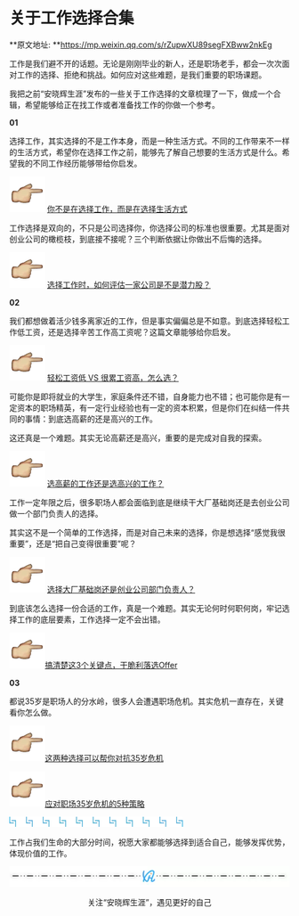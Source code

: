 # 关于工作选择合集

**原文地址: **https://mp.weixin.qq.com/s/rZupwXU89segFXBww2nkEg

工作是我们避不开的话题。无论是刚刚毕业的新人，还是职场老手，都会一次次面对工作的选择、拒绝和挑战。如何应对这些难题，是我们重要的职场课题。



我把之前“安晓辉生涯”发布的一些关于工作选择的文章梳理了一下，做成一个合辑，希望能够给正在找工作或者准备找工作的你做一个参考。

 **01** 

选择工作，其实选择的不是工作本身，而是一种生活方式。不同的工作带来不一样的生活方式，希望你在选择工作之前，能够先了解自己想要的生活方式是什么。希望我的不同工作经历能够带给你启发。

![图片](_images/工作选择建议/640-20210823104537894) [你不是在选择工作，而是在选择生活方式](http://mp.weixin.qq.com/s?__biz=MzAxMzUzNzYyNA==&mid=2650657978&idx=1&sn=30ef1888a985445bce1074a8281ae14c&chksm=83a86c8db4dfe59bc6d4c9e5b12545b325e1e8b4b2f3bdb93e720963cf3ea5929f2b8712a9bb&scene=21#wechat_redirect)

工作选择是双向的，不只是公司选择你，你选择公司的标准也很重要。尤其是面对创业公司的橄榄枝，到底接不接呢？三个判断依据让你做出不后悔的选择。

![图片](_images/工作选择建议/640-20210823104537894) [选择工作时，如何评估一家公司是不是潜力股？](http://mp.weixin.qq.com/s?__biz=MzAxMzUzNzYyNA==&mid=2650659418&idx=1&sn=81f0f752d7de07945ab1aa4cdbedb44d&chksm=83a8626db4dfeb7b1033eb858a0e7f9bd645c65ead380caf388a9f016b554346048ba8318cf8&scene=21#wechat_redirect)

 **02** 

我们都想做着活少钱多离家近的工作，但是事实偏偏总是不如意。到底选择轻松工作低工资，还是选择辛苦工作高工资呢？这篇文章能够给你启发。

![图片](_images/工作选择建议/640-20210823104537894) [轻松工资低 VS 很累工资高，怎么选？](http://mp.weixin.qq.com/s?__biz=MzAxMzUzNzYyNA==&mid=2650658213&idx=1&sn=89ec2d85b31eb2a652b74f66ad3bc180&chksm=83a86d92b4dfe484b059880c5da7b87dd0d3a4dd7252d85e6cf75d043f85d17f3834850ec1fb&scene=21#wechat_redirect)

可能你是即将就业的大学生，家庭条件还不错，自身能力也不错；也可能你是有一定资本的职场精英，有一定行业经验也有一定的资本积累，但是你们在纠结一件共同的事情：到底选高薪的还是高兴的工作。



这还真是一个难题。其实无论高薪还是高兴，重要的是完成对自我的探索。

![图片](_images/工作选择建议/640-20210823104537894) [选高薪的工作还是选高兴的工作？](http://mp.weixin.qq.com/s?__biz=MzAxMzUzNzYyNA==&mid=2650659817&idx=1&sn=60b18f7a58c27d984cfcfd6892241476&chksm=83a863deb4dfeac807d68ead078e08b354eef98349a85d3639d4f8b47819a488ba24fd4ca9ae&scene=21#wechat_redirect)

工作一定年限之后，很多职场人都会面临到底是继续干大厂基础岗还是去创业公司做一个部门负责人的选择。



其实这不是一个简单的工作选择，而是对自己未来的选择，你是想选择“感觉我很重要”，还是“把自己变得很重要”呢？

![图片](_images/工作选择建议/640-20210823104537894) [选择大厂基础岗还是创业公司部门负责人？](http://mp.weixin.qq.com/s?__biz=MzAxMzUzNzYyNA==&mid=2650658848&idx=1&sn=7c8e04cb9cc18408340aadb5cc6d7908&chksm=83a86017b4dfe901d219ef004236a462572990347b5bc4f0311c23209115662ab4722625b2bd&scene=21#wechat_redirect)

到底该怎么选择一份合适的工作，真是一个难题。其实无论何时何职何岗，牢记选择工作的底层要素，工作选择一定不会出错。

![图片](_images/工作选择建议/640-20210823104537894)[搞清楚这3个关键点，干脆利落选Offer](http://mp.weixin.qq.com/s?__biz=MzAxMzUzNzYyNA==&mid=2650654787&idx=1&sn=cffd3f685a451f2d59287274ec88f6a6&chksm=83a87074b4dff96228fc7e965dffbd774d7bec3fd4a17978618c787bcd58d1bbfbd6a7e12c94&scene=21#wechat_redirect)

 **03** 

都说35岁是职场人的分水岭，很多人会遭遇职场危机。其实危机一直存在，关键看你怎么做。

![图片](_images/工作选择建议/640-20210823104537894)[这两种选择可以帮你对抗35岁危机](http://mp.weixin.qq.com/s?__biz=MzAxMzUzNzYyNA==&mid=2650658409&idx=1&sn=4d0a5dedd1c6fc6c6076c0b108887681&chksm=83a86e5eb4dfe748416f2123d1c65dd2f3986ca3f1141213c4b482ae7e95785ac1867afd6f5a&scene=21#wechat_redirect)

![图片](_images/工作选择建议/640-20210823104537894)[应对职场35岁危机的5种策略](http://mp.weixin.qq.com/s?__biz=MzAxMzUzNzYyNA==&mid=2650657952&idx=1&sn=6e654bb84efd0066504045744a7b10f9&chksm=83a86c97b4dfe581563b12af347a5e9801e79d8f6292056d711f09ce9b5af1fa5068750a2289&scene=21#wechat_redirect)

![图片](_images/工作选择建议/640-20210823104737240)

工作占我们生命的大部分时间，祝愿大家都能够选择到适合自己，能够发挥优势，体现价值的工作。

![图片](_images/工作选择建议/640-20210823104742644)

<p align="center">关注“安晓辉生涯”，遇见更好的自己</p>

